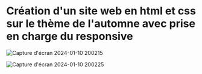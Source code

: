 # Création d'un site web en html et css sur le thème de l'automne avec prise en charge du responsive

![Capture d'écran 2024-01-10 200215](https://github.com/DHylan97/automne/assets/86422525/0aafb60c-193f-4bc8-b1bc-0f75f47af891)

![Capture d'écran 2024-01-10 200225](https://github.com/DHylan97/automne/assets/86422525/0202abf5-e3df-403a-89d3-e8cebdea8526)
